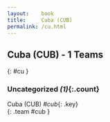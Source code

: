 ```yaml
---
layout:    book
title:     Cuba (CUB)
permalink: /cu.html
---
```


## Cuba (CUB) - 1 Teams
{: #cu }









### Uncategorized _(1)_{:.count}

Cuba  (CUB)  _#cub_{: .key} <br>
{: .team #cub }


 
